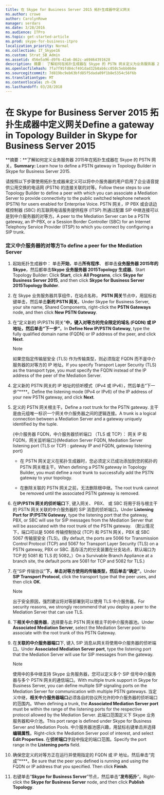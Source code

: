 ```yaml
---
title: 在 Skype for Business Server 2015 拓扑生成器中定义网关
ms.author: crowe
author: CarolynRowe
manager: serdars
ms.date: 3/28/2016
ms.audience: ITPro
ms.topic: get-started-article
ms.prod: skype-for-business-itpro
localization_priority: Normal
ms.collection: IT_Skype16
ms.custom: Strat_SB_Admin
ms.assetid: 456e5a96-d9f6-42a6-862c-a69464391628
description: 摘要： 了解如何在拓扑生成器在 Skype 的 PSTN 网关定义为业务服务器 2015年。
ms.openlocfilehash: 7fa7f95fd04cf491dad32b0ab6cc050c5ebb0b0e
ms.sourcegitcommit: 7d819bc9eb63bfd85f5dada09f1b8e5354c56f6b
ms.translationtype: MT
ms.contentlocale: zh-CN
ms.lasthandoff: 03/28/2018
---
```

# <a name="define-a-gateway-in-topology-builder-in-skype-for-business-server-2015"></a><span data-ttu-id="743ad-103">在 Skype for Business Server 2015 拓扑生成器中定义网关</span><span class="sxs-lookup"><span data-stu-id="743ad-103">Define a gateway in Topology Builder in Skype for Business Server 2015</span></span>
 
<span data-ttu-id="743ad-104">**摘要：**了解如何定义业务服务器 2015年在拓扑生成器在 Skype 的 PSTN 网关。</span><span class="sxs-lookup"><span data-stu-id="743ad-104">**Summary:** Learn how to define a PSTN gateway in Topology Builder in Skype for Business Server 2015.</span></span>
  
<span data-ttu-id="743ad-105">请按照以下步骤使用拓扑生成器来定义可以将中介服务器的用户启用了企业语音提供公用交换的电话网 (PSTN) 的连接关联的对等。</span><span class="sxs-lookup"><span data-stu-id="743ad-105">Follow these steps to use Topology Builder to define a peer with which you can associate a Mediation Server to provide connectivity to the public switched telephone network (PSTN) for users enabled for Enterprise Voice.</span></span> <span data-ttu-id="743ad-106">PSTN 网关，IP PBX 或会话边框控制器 (SBC) 的互联网电话服务提供程序 (ITSP) 所通过配置 SIP 中继连接可以是到中介服务器的对等方。</span><span class="sxs-lookup"><span data-stu-id="743ad-106">A peer to the Mediation Server can be a PSTN gateway, an IP-PBX, or a Session Border Controller (SBC) for an Internet Telephony Service Provider (ITSP) to which you connect by configuring a SIP trunk.</span></span>
  
### <a name="to-define-a-peer-for-the-mediation-server"></a><span data-ttu-id="743ad-107">定义中介服务器的对等方</span><span class="sxs-lookup"><span data-stu-id="743ad-107">To define a peer for the Mediation Server</span></span>

1. <span data-ttu-id="743ad-108">起始拓扑生成器中： 单击**开始**，单击**所有程序**、 都单击**业务服务器 2015年的 Skype**，然后都单击**Skype 业务服务器 2015Topology 生成器**。</span><span class="sxs-lookup"><span data-stu-id="743ad-108">Start Topology Builder: Click **Start**, click **All Programs**, click **Skype for Business Server 2015**, and then click **Skype for Business Server 2015Topology Builder**.</span></span>
    
2. <span data-ttu-id="743ad-109">在 Skype 业务服务器共享组件，在站点名称， **PSTN 网关**节点中，用鼠标右键单击，然后单击**新的 PSTN 网关**。</span><span class="sxs-lookup"><span data-stu-id="743ad-109">Under Skype for Business Server, your site name, Shared Components, right-click the **PSTN Gateways** node, and then click **New PSTN Gateway**.</span></span>
3. <span data-ttu-id="743ad-110">在“定义新的 IP/PSTN 网关”****中，键入对等方的完全限定的域名 (FQDN) 或 IP 地址，然后单击“下一步”****。</span><span class="sxs-lookup"><span data-stu-id="743ad-110">In **Define New IP/PSTN Gateway**, type the fully qualified domain name (FQDN) or IP address of the peer, and click **Next**.</span></span>
    
    > [!NOTE]
    > <span data-ttu-id="743ad-111">如果您指定传输层安全 (TLS) 作为传输类型，则必须指定 FQDN 而不是中介服务器的对等方的 IP 地址。</span><span class="sxs-lookup"><span data-stu-id="743ad-111">If you specify Transport Layer Security (TLS) as the transport type, you must specify the FQDN instead of the IP address of the peer of the Mediation Server.</span></span> 
  
4. <span data-ttu-id="743ad-112">定义新的 PSTN 网关的 IP 地址的侦听模式（IPv4 或 IPv6），然后单击“下一步”****。</span><span class="sxs-lookup"><span data-stu-id="743ad-112">Define the listening mode (IPv4 or IPv6) of the IP address of your new PSTN gateway, and click **Next**.</span></span>

5. <span data-ttu-id="743ad-113">定义的 PSTN 网关根主干。</span><span class="sxs-lookup"><span data-stu-id="743ad-113">Define a root trunk for the PSTN gateway.</span></span> <span data-ttu-id="743ad-114">主干是由元组唯一标识一个网关中介服务器之间的逻辑连接。</span><span class="sxs-lookup"><span data-stu-id="743ad-114">A trunk is a logical connection between a Mediation Server and a gateway uniquely identified by the tuple.</span></span>
    
    <span data-ttu-id="743ad-115">{中介服务器 FQDN，中介服务器侦听端口 （TLS 或 TCP）： 网关 IP 和 FQDN，网关监听端口}</span><span class="sxs-lookup"><span data-stu-id="743ad-115">{Mediation Server FQDN, Mediation Server listening port (TLS or TCP) : gateway IP and FQDN, gateway listening port}</span></span>
    
     - <span data-ttu-id="743ad-116">在 PSTN 网关定义在拓扑生成器时，您必须定义已成功添加到您的拓扑的 PSTN 网关根主干。</span><span class="sxs-lookup"><span data-stu-id="743ad-116">When defining a PSTN gateway in Topology Builder, you must define a root trunk to successfully add the PSTN gateway to your topology.</span></span>
    
     - <span data-ttu-id="743ad-117">在删除关联的 PSTN 网关之前，无法删除根中继。</span><span class="sxs-lookup"><span data-stu-id="743ad-117">The root trunk cannot be removed until the associated PSTN gateway is removed.</span></span>
    
6. <span data-ttu-id="743ad-118">在**IP/PSTN 网关的侦听端口**下, 键入网关、 PBX、 或 SBC 将用于将与根主干的 PSTN 网关关联的中介服务器的 SIP 消息的侦听端口。</span><span class="sxs-lookup"><span data-stu-id="743ad-118">Under **Listening Port for IP/PSTN Gateway**, type the listening port that the gateway, PBX, or SBC will use for SIP messages from the Mediation Server that will be associated with the root trunk of the PSTN gateway.</span></span> <span data-ttu-id="743ad-119">（默认情况下，端口可以是 5066 传输控制协议 (TCP) 和 PSTN 网关，PBX 或 SBC 5067 传输层安全 (TLS)。</span><span class="sxs-lookup"><span data-stu-id="743ad-119">(By default, the ports are 5066 for Transmission Control Protocol (TCP) and 5067 for Transport Layer Security (TLS) on a PSTN gateway, PBX or SBC.</span></span> <span data-ttu-id="743ad-120">高存活力的分支装置在分支站点，默认端口为 TCP 的 5081 和 TLS 的 5082。）</span><span class="sxs-lookup"><span data-stu-id="743ad-120">On a Survivable Branch Appliance at a branch site, the default ports are 5081 for TCP and 5082 for TLS.)</span></span>
    
7. <span data-ttu-id="743ad-121">在“SIP 传输协议”****下，单击对等方使用的传输类型，然后单击“确定”****。</span><span class="sxs-lookup"><span data-stu-id="743ad-121">Under **SIP Transport Protocol**, click the transport type that the peer uses, and then click **OK**.</span></span>
    
    > [!NOTE]
    > <span data-ttu-id="743ad-122">出于安全原因，强烈建议将对等部署到可以使用 TLS 中介服务器。</span><span class="sxs-lookup"><span data-stu-id="743ad-122">For security reasons, we strongly recommend that you deploy a peer to the Mediation Server that can use TLS.</span></span> 
  
8. <span data-ttu-id="743ad-123">下**相关中介服务器**，选择要与此 PSTN 网关根主干的中介服务器池。</span><span class="sxs-lookup"><span data-stu-id="743ad-123">Under **Associated Mediation Server**, select the Mediation Server pool to associate with the root trunk of this PSTN Gateway.</span></span>
    
9. <span data-ttu-id="743ad-124">在**关联的中介服务器端口**下, 键入 SIP 消息从网关将使用中介服务器的侦听端口。</span><span class="sxs-lookup"><span data-stu-id="743ad-124">Under **Associated Mediation Server port**, type the listening port that the Mediation Server will use for SIP messages from the gateway.</span></span>
    
    > [!NOTE]
    > <span data-ttu-id="743ad-125">使用中的多中继支持 Skype 业务服务器，您可以定义多个 SIP 信号中介服务器与多个 PSTN 网关的通信端口。</span><span class="sxs-lookup"><span data-stu-id="743ad-125">With multiple trunk support in Skype for Business Server, you can define multiple SIP signaling ports on the Mediation Server for communication with multiple PSTN gateways.</span></span> <span data-ttu-id="743ad-126">当定义中继，**相关中介服务器端口**必须各自的协议所允许的中介服务器的侦听端口的范围内。</span><span class="sxs-lookup"><span data-stu-id="743ad-126">When defining a trunk, the **Associated Mediation Server port** must be within the range of the listening ports for the respective protocol allowed by the Mediation Server.</span></span> <span data-ttu-id="743ad-127">此端口范围定义下 Skype 业务服务器和中介池。</span><span class="sxs-lookup"><span data-stu-id="743ad-127">This port range is defined under Skype for Business Server and Mediation Pools.</span></span> <span data-ttu-id="743ad-128">中介服务器池感兴趣，用鼠标右键单击并选择**编辑属性**。</span><span class="sxs-lookup"><span data-stu-id="743ad-128">Right-click the Mediation Server pool of interest, and select **Edit Properties**.</span></span> <span data-ttu-id="743ad-129">在**侦听端口**字段中指定的端口范围。</span><span class="sxs-lookup"><span data-stu-id="743ad-129">Specify the port range in the **Listening ports** field.</span></span>
  
10. <span data-ttu-id="743ad-p105">确保您定义的对等方正在运行并使用指定的 FQDN 或 IP 地址。然后单击“完成”****。</span><span class="sxs-lookup"><span data-stu-id="743ad-p105">Be sure that the peer you defined is running and using the FQDN or IP address that you specified. Then click **Finish**.</span></span>
    
11. <span data-ttu-id="743ad-132">右键单击“**Skype for Business Server**”节点，然后单击“**发布拓扑**”。</span><span class="sxs-lookup"><span data-stu-id="743ad-132">Right-click the **Skype for Business Server** node, and then click **Publish Topology**.</span></span>
    

